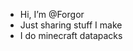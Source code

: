 - Hi, I’m @Forgor
- Just sharing stuff I make
- I do minecraft datapacks

<!---
Forgorton/Forgorton is a ✨ special ✨ repository because its `README.md` (this file) appears on your GitHub profile.
You can click the Preview link to take a look at your changes.
--->
